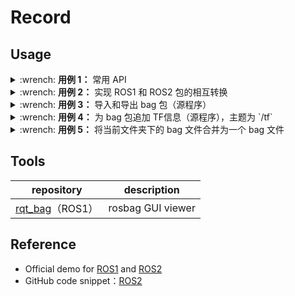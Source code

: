 # Record

## Usage

<details>
    <summary>:wrench: <b>用例 1：</b>
        常用 API
    </summary>

```bash
# >>> 回放 >>>
(ROS) $ rosbag play <包名>
(ROS 2) $ ros2 bag play <包目录>

# >>> 只发布特定主题的消息 >>
(ROS) $ rosbag play school.bag --topics /rslidar_points

# >>> 主题重映射 >>>
(ROS) $ rosbag play school.bag /rslidar_points:=/velodyne_points
(ROS 2) $ ros2 bag play school --remap /rslidar_points:=/velodyne_points

# 只发布特定主题的消息 + 主题重映射 
(ROS) $ rosbag play school.bag --topics /rslidar_points /rslidar_points:=/velodyne_points
(ROS) $ rosbag play flash_light.bag --topics /camera_1/image_raw /imu/data /camera_1/image_raw:=/rgb/image

# >>> 指定位置播放 >>>
(ROS) $ rosbag play <包名> -s 50
(ROS 2) $ ros2 bag play <包名> --start-offset 100

# >>> 录制 >>>
(ROS) $ rosbag record <主题名>
# ROS2 导出的是一个文件夹
(ROS 2) $ ros2 bag record -a

# >>> 裁剪 >>>
# 这种时刻指的是 ROS 时间戳，类似 1576119471.511449 
(ROS) $ rosbag filter <输入包名> <输出包名> "t.to_sec() < 某个时刻 and t.to_sec() > 某个时刻"

# >>> 压缩和解压 >>>
(ROS) $ rosbag compress/decompress <待压缩的包名>

# >>> 只播放特定一段时间的数据 >>>
(ROS) $ rosbag play -u <秒>
```

</details>

<details>
    <summary>:wrench: <b>用例 2：</b>
        实现 ROS1 和 ROS2 包的相互转换
    </summary>

1）方案 1：基于 `ros_bridge` ，通过回放 `ROS2` 包，录制 `ROS1` 包 \
2）方案 2：使用 [rosbags](https://gitlab.com/ternaris/rosbags) 提供的 API

```bash
$ pip3 install rosbags

# ROS1 包转换为 ROS2 包
$ rosbags-convert <ROS1包名> --dst <ROS2导出路径>
$ rosbags-convert <ROS2包名> --dst <ROS1导出路径>
```

> [!note]
>
> 暂不支持`ROS2`自定义消息类型->`ROS1`自定义消息类型的转换

</details>

<details>
    <summary>:wrench: <b>用例 3：</b>
        导入和导出 bag 包（源程序）
    </summary>

> [!attention]
>
> 注意 `read_message` 读取的时间戳是 `rosbag` 获取信息时候的时间戳，而不是传感器发布数据时的时间戳

```python
import rosbag
from tqdm import tqdm


class BagReader:
    def __init__(self):
        pass

    def run(self):
        intput_file = "包名"
        output_file = "包名"
        input_bag = rosbag.Bag(intput_file, 'r')
        output_bag = rosbag.Bag(output_file, 'w')

        for topic, msg, t in tqdm(input_bag.read_messages(), total=input_bag.get_message_count()):
            output_bag.write("主题名", "主题数据", t)

        input_bag.close()
        output_bag.close()


if __name__ == '__main__':
    bag_reader = BagReader()
    bag_reader.run()
```

</details>

<details>
    <summary>:wrench: <b>用例 4：</b>
        为 bag 包追加 TF信息（源程序），主题为 `/tf`
    </summary>

```python
from tf2_msgs.msg import TFMessage


def set_transform(header, frame_id, child_frame_id, x, y, z, q):
    gnss_transform = TransformStamped()
    gnss_transform.header.stamp = header.stamp
    gnss_transform.header.frame_id = frame_id
    gnss_transform.child_frame_id = child_frame_id
    gnss_transform.transform.translation.x = x
    gnss_transform.transform.translation.y = y
    gnss_transform.transform.translation.z = z
    gnss_transform.transform.rotation.x = q[0]
    gnss_transform.transform.rotation.y = q[1]
    gnss_transform.transform.rotation.z = q[2]
    gnss_transform.transform.rotation.w = q[3]
    return gnss_transform


tf_msg = TFMessage()
neu_to_imu = set_transform(msg.header, "map", "imu", local_x, local_y, 0, q)
tf_msg.transforms.append(neu_to_imu)

output_bag.write("/tf", tf_msg, msg.header.stamp)
```

</details>

<details>
    <summary>:wrench: <b>用例 5：</b>
        将当前文件夹下的 bag 文件合并为一个 bag 文件
    </summary>

```bash
$ pip3 install rosbag-merge
# 合并当前目录下的 bag 文件
$ rosbag-merge --write_bag --outbag_name <包名>
```

</details>

## Tools

|                  repository                  |    description    |
|:--------------------------------------------:|:-----------------:|
| [rqt_bag](http://wiki.ros.org/rqt_bag)（ROS1） | rosbag GUI viewer |

## Reference

- Official demo for [ROS1](http://wiki.ros.org/rosbag/Cookbook) and [ROS2](https://github.com/ros2/rosbag2/tree/rolling/rosbag2_py/test)
- GitHub code snippet：[ROS2](https://github.com/ros2/rosbag2/tree/rolling/rosbag2_py/test)